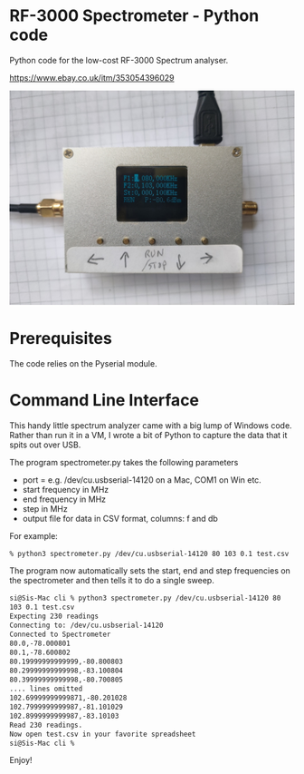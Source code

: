 # RF-3000 Spectrometer - Python code
Python code for the low-cost RF-3000 Spectrum analyser.

https://www.ebay.co.uk/itm/353054396029

![RF-3000](figs/rf-3000.jpg)

# Prerequisites
The code relies on the Pyserial module.

# Command Line Interface

This handy little spectrum analyzer came with a big lump of Windows code. Rather than run it in a VM, I wrote a bit of Python to capture the data that it spits out over USB.

The program spectrometer.py takes the following parameters

- port = e.g. /dev/cu.usbserial-14120 on a Mac, COM1 on Win etc.
- start frequency in MHz
- end frequency in MHz
- step in MHz
- output file for data in CSV format, columns: f and db

For example:

```
% python3 spectrometer.py /dev/cu.usbserial-14120 80 103 0.1 test.csv
```

The program now automatically sets the start, end and step frequencies on the spectrometer and then tells it to do a single sweep.

```
si@Sis-Mac cli % python3 spectrometer.py /dev/cu.usbserial-14120 80 103 0.1 test.csv
Expecting 230 readings
Connecting to: /dev/cu.usbserial-14120
Connected to Spectrometer
80.0,-78.000801
80.1,-78.600802
80.19999999999999,-80.800803
80.29999999999998,-83.100804
80.39999999999998,-80.700805
.... lines omitted
102.69999999999871,-80.201028
102.7999999999987,-81.101029
102.8999999999987,-83.10103
Read 230 readings.
Now open test.csv in your favorite spreadsheet
si@Sis-Mac cli % 

```

Enjoy!